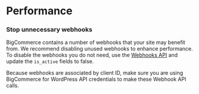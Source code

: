 # Performance

### Stop unnecessary webhooks

BigCommerce contains a number of webhooks that your site may benefit from. We recommend disabling unused webhooks to enhance performance. To disable the webhooks you do not need, use the [Webhooks API](https://developer.bigcommerce.com/api-docs/store-management/webhooks/overview) and update the `is_active` fields to false.

Because webhooks are associated by client ID, make sure you are using BigCommerce for WordPress API credentials to make these Webhook API calls.